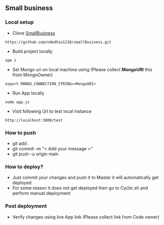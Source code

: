 ## Small business

### Local setup 
- Clone [SmallBusiness](https://github.com/ndedhia1210/smallBusiness) 
```
https://github.com/ndedhia1210/smallBusiness.git
```

- Build project locally 
```
npm i
```

- Set Mongo uri on local machine using (Please collect **MongoURI** this from MongoOwner)
```
export MONGO_CONNECTION_STRING=<MongoURI>
````

- Run App locally
```
node app.js
```

- Visit following Url to test local instance
```
http://localhost:3000/test
```


### How to push
- git add .
- git commit -m "< Add your message >"
- git push -u origin main


### How to deploy?
- Just commit your changes and push it to Master it will automatically get deployed
- For some reason it does not get deployed then go to Cyclic.sh and perform manual deployment

### Post deployment
- Verify changes using live App link (Please collect link from Code owner)
